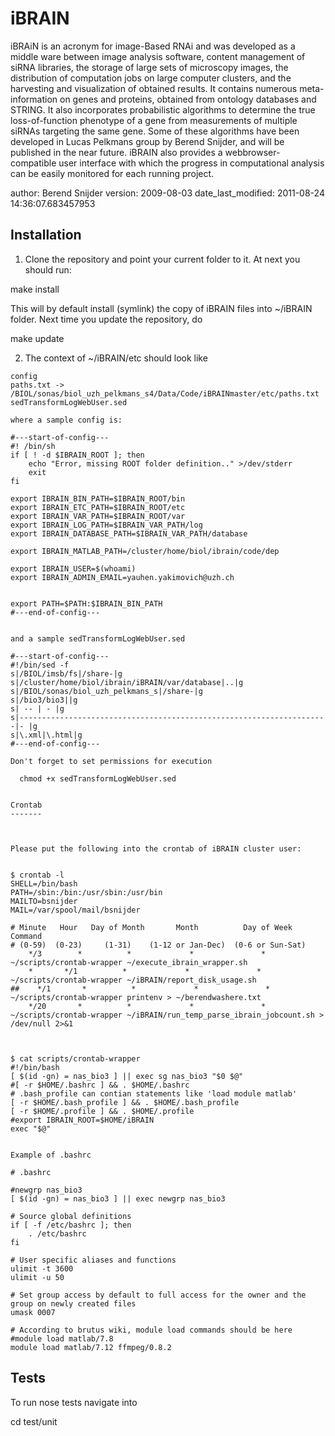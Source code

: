 iBRAIN
======

iBRAiN is an acronym for image-Based RNAi and was developed as a middle ware
between image analysis software, content management of siRNA libraries, the
storage of large sets of microscopy images, the distribution of computation
jobs on large computer clusters, and the harvesting and visualization of
obtained results. It contains numerous meta-information on genes and proteins,
obtained from ontology databases and STRING. It also incorporates probabilistic
algorithms to determine the true loss-of-function phenotype of a gene from
measurements of multiple siRNAs targeting the same gene. Some of these
algorithms have been developed in Lucas Pelkmans group by Berend Snijder, and
will be published in the near future. iBRAIN also provides a webbrowser-
compatible user interface with which the progress in computational analysis
can be easily monitored for each running project.

author: Berend Snijder
version: 2009-08-03
date_last_modified: 2011-08-24 14:36:07.683457953


 Installation
 ------------

1. Clone the repository and point your current folder to it. At next you should run:

make install

This will by default install (symlink) the copy of iBRAIN files into ~/iBRAIN folder.
Next time you update the repository, do

make update

2. The context of ~/iBRAIN/etc should look like

```
config
paths.txt -> /BIOL/sonas/biol_uzh_pelkmans_s4/Data/Code/iBRAINmaster/etc/paths.txt
sedTransformLogWebUser.sed

where a sample config is:

#---start-of-config---
#! /bin/sh
if [ ! -d $IBRAIN_ROOT ]; then
    echo "Error, missing ROOT folder definition.." >/dev/stderr
    exit
fi

export IBRAIN_BIN_PATH=$IBRAIN_ROOT/bin
export IBRAIN_ETC_PATH=$IBRAIN_ROOT/etc
export IBRAIN_VAR_PATH=$IBRAIN_ROOT/var
export IBRAIN_LOG_PATH=$IBRAIN_VAR_PATH/log
export IBRAIN_DATABASE_PATH=$IBRAIN_VAR_PATH/database

export IBRAIN_MATLAB_PATH=/cluster/home/biol/ibrain/code/dep

export IBRAIN_USER=$(whoami)
export IBRAIN_ADMIN_EMAIL=yauhen.yakimovich@uzh.ch


export PATH=$PATH:$IBRAIN_BIN_PATH
#---end-of-config---


and a sample sedTransformLogWebUser.sed

#---start-of-config---
#!/bin/sed -f
s|/BIOL/imsb/fs|/share-|g
s|/cluster/home/biol/ibrain/iBRAIN/var/database|..|g
s|/BIOL/sonas/biol_uzh_pelkmans_s|/share-|g
s|/bio3/bio3||g
s| -- | - |g
s|---------------------------------------------------------------------|- |g
s|\.xml|\.html|g
#---end-of-config---

Don't forget to set permissions for execution

  chmod +x sedTransformLogWebUser.sed


Crontab
-------



Please put the following into the crontab of iBRAIN cluster user:


$ crontab -l
SHELL=/bin/bash
PATH=/sbin:/bin:/usr/sbin:/usr/bin
MAILTO=bsnijder
MAIL=/var/spool/mail/bsnijder

# Minute   Hour   Day of Month       Month          Day of Week        Command
# (0-59)  (0-23)     (1-31)    (1-12 or Jan-Dec)  (0-6 or Sun-Sat)
    */3        *          *             *               *           ~/scripts/crontab-wrapper ~/execute_ibrain_wrapper.sh
    *       */1          *             *               *            ~/scripts/crontab-wrapper ~/iBRAIN/report_disk_usage.sh
##    */1       *          *             *               *          ~/scripts/crontab-wrapper printenv > ~/berendwashere.txt
    */20       *          *             *               *           ~/scripts/crontab-wrapper ~/iBRAIN/run_temp_parse_ibrain_jobcount.sh > /dev/null 2>&1



$ cat scripts/crontab-wrapper
#!/bin/bash
[ $(id -gn) = nas_bio3 ] || exec sg nas_bio3 "$0 $@"
#[ -r $HOME/.bashrc ] && . $HOME/.bashrc
# .bash_profile can contian statements like 'load module matlab'
[ -r $HOME/.bash_profile ] && . $HOME/.bash_profile
[ -r $HOME/.profile ] && . $HOME/.profile
#export IBRAIN_ROOT=$HOME/iBRAIN
exec "$@"


Example of .bashrc

# .bashrc

#newgrp nas_bio3
[ $(id -gn) = nas_bio3 ] || exec newgrp nas_bio3

# Source global definitions
if [ -f /etc/bashrc ]; then
    . /etc/bashrc
fi

# User specific aliases and functions
ulimit -t 3600
ulimit -u 50

# Set group access by default to full access for the owner and the group on newly created files
umask 0007

# According to brutus wiki, module load commands should be here
#module load matlab/7.8
module load matlab/7.12 ffmpeg/0.8.2
```

Tests
-----


To run nose tests navigate into

cd test/unit

